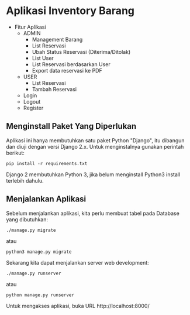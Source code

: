 # Aplikasi Inventory Barang #

* Fitur Aplikasi
    * ADMIN
        * Management Barang
        * List Reservasi
        * Ubah Status Reservasi (Diterima/Ditolak)
        * List User
        * List Reservasi berdasarkan User
        * Export data reservasi ke PDF
    * USER
        * List Reservasi
        * Tambah Reservasi
    * Login
    * Logout
    * Register

## Menginstall Paket Yang Diperlukan ##
Aplikasi ini hanya membutuhkan satu paket Python "Django", itu dibangun dan diuji dengan versi Django 2.x. Untuk menginstalnya gunakan perintah berikut:

```
pip install -r requirements.txt
```

Django 2 membutuhkan Python 3, jika belum menginstall Python3 install terlebih dahulu.

## Menjalankan Aplikasi ##
Sebelum menjalankan aplikasi, kita perlu membuat tabel pada Database yang dibutuhkan:

```
./manage.py migrate
```
atau
```
python3 manage.py migrate
```

Sekarang kita dapat menjalankan server web development:

```
./manage.py runserver
```
atau
```
python manage.py runserver
```

Untuk mengakses aplikasi, buka URL http://localhost:8000/